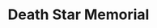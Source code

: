 ---
mission_id: memorial
editorsChoice:
title: "Death Star Memorial"
authors: 
    - "Chris Smith"
date:
filename: "memorial.zip"
description: "The plans for the Third Death Star have been completed.  They have been duplicated and delegated to three Imperial Officers to Guard.  Rumor is one of the Officers keeps it at the Death Star Memorial Factory. Find those plans!"
heroImage:
levelReplaced:	SECBASE
difficulty: no
bm:	no
fme: no
wax: no
three_do: no
voc: no
gmd: no
vue: no
lfd: no
base: "New level from scratch" 
editors: "Dark Forge 0.993 - 1.2"

---
